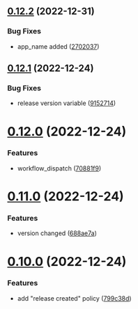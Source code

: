 ## [0.12.2](https://github.com/devvildaz/hlingo-backend/compare/v0.12.1...v0.12.2) (2022-12-31)


### Bug Fixes

* app_name added ([2702037](https://github.com/devvildaz/hlingo-backend/commit/27020378e798a8cf8dfb37506e26596fa22e7906))



## [0.12.1](https://github.com/devvildaz/hlingo-backend/compare/v0.12.0...v0.12.1) (2022-12-24)


### Bug Fixes

* release version variable ([9152714](https://github.com/devvildaz/hlingo-backend/commit/915271497fe604ab3571985158108e6e59fb0dcc))



# [0.12.0](https://github.com/devvildaz/hlingo-backend/compare/v0.11.0...v0.12.0) (2022-12-24)


### Features

* workflow_dispatch ([70881f9](https://github.com/devvildaz/hlingo-backend/commit/70881f993847ef1181f04188fb7740a2ef7ad201))



# [0.11.0](https://github.com/devvildaz/hlingo-backend/compare/v0.10.0...v0.11.0) (2022-12-24)


### Features

* version changed ([688ae7a](https://github.com/devvildaz/hlingo-backend/commit/688ae7ad6e5a6c18249bff27e9aa5ba17ac52350))



# [0.10.0](https://github.com/devvildaz/hlingo-backend/compare/v0.9.0...v0.10.0) (2022-12-24)


### Features

* add "release created" policy ([799c38d](https://github.com/devvildaz/hlingo-backend/commit/799c38d4a8fb84ff21bdac9e505499e19a275be1))



